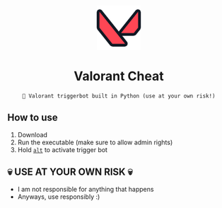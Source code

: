 

<div align=center>
  
  <img src="./images/valorantLogo.png" width=100>
  
  # Valorant Cheat
  ```
  💎 Valorant triggerbot built in Python (use at your own risk!)
  ```
  
</div>

## How to use
1. Download
2. Run the executable (make sure to allow admin rights)
3. Hold <u>`alt`</u> to activate trigger bot

## 💀 USE AT YOUR OWN RISK 💀
- I am not responsible for anything that happens
- Anyways, use responsibly :)
